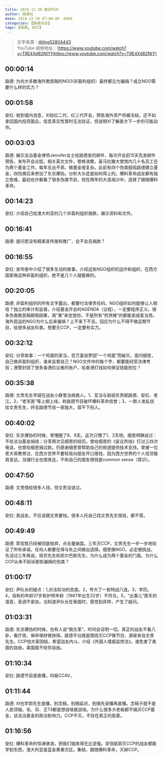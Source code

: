 ```yaml
---
title: 2019.12.30 路安时评
author: 路德社
date: 2019-12-30 07:00:00 -0400
categories: [路德访谈]
tags: [路德, 安红]
---
```


> 文字来源：[@ling52804443](https://twitter.com/ling52804443)  
> YouTube 视频地址：[https://www.youtube.com/watch?v=T9E4Xd82NtY](https://www.youtube.com/watch?v=T9E4Xd82NtY)

## 00:00:14

路德: 为何大多数海外欺民贼的NGO(非盈利组织）最终都沦为骗捐？成立NGO需要什么样的实力？

## 00:01:58

安红: 收到墙内消息，XI给红二代、红三代开会，预告海外资产将被冻结，还不如拿回国内投资国企。信息真实性暂时无法验证，但说明XI了解美方下一步的可能动作。

## 00:03:03

路德: 展示法治基金律师Jennifer女士给路德发的邮件，每次开会前15天先发邮件预告，发布开会议程，相关英文文件，卷帙浩繁，喜马拉雅大使馆内几十名员工在为两个基金工作，每年支出不菲。做基金很复杂。此前有四个伪类鼓捣路德建立基金，四伪类后来参加了东京爆协。分析大头症是如何得上的。爆料革命战友都有独立思维，最初也许都看了很多伪类节目，但在两年的大浪淘沙中，选择了跟随爆料革命。

## 00:14:23

安红: 介绍自己给澳大利亚的几个非盈利组织捐款，展示资料和文件。

## 00:16:41

路德: 提问若没有精美宣传册和推广，会不会去捐款？

## 00:16:55

安红: 宣传册中介绍了很多生动的故事。介绍这些NGO组织的运作和组织。在西方国家做这种非盈利组织，绝不是几个人就能做的。

## 00:20:05

路德: 非盈利组织的所有文字露出，都要付法律责任的。NGO组织如何能够让人相信？独立的审计和监督。介绍基金开会的AGENDA（议程），一定要程序正义。很多伪类欺民贼颠倒因果，用“果”来忽悠你。不是所有“煎饼摊”的都能卖成麦当劳。海外民运的NGO为什么后来骗捐？上不来下不去。回应为什么不得不做这期节目，给很多战友科普。想要灭CCP，一定要有实力。

## 00:32:12

安红: 分享故事：一个鸡蛋的家当，百万富翁梦因“一个鸡蛋”而破灭。提问细思，自己做非盈利组织，谁来监督自己？NGO文件中的每个字，都要能经受法律考验；港警封锁了很多香港抗议者的账户，给香港打钱如何保证钱能到位？

## 00:35:38

路德: 文贵先生早就在战友小群里治病救人。1，亚当与丽丽负责砸路德、安红、老江。2，“老军医”等上纲上线，称路德节目破坏爆料革命信誉；3，一群人发私信给文贵先生，抨击路德节目一家独大，容不下别人。

## 00:40:02

安红: 东京爆协的时候，曾懵圈了8、9天。这次只懵了1、2天吧。细思明确说过：不给法治基金捐钱；分享两次见细思的经历。曾给细思的《妄议热线》打过三四次电话，也曾给细思捐过款。仍感谢细思曾帮助自己的频道提供技术支持。曾被一位老大哥教育过，在西方世界不要轻易向朋友开口借钱，因为西方世界的个人信贷极其发达，当铺行业也很发达，不和自己的朋友借钱是common sense（常识）。 

## 00:47:50

路德: 文贵借给很多人钱，但文贵没说过。

## 00:48:11

安红: 真战友，不应该跟文贵要钱。很多人托自己找文贵先生借钱，都不管。

## 00:49:49

路德: 郭宝胜已经被彻底抛弃，点击量崩盘。三年灭CCP，文贵先生一步一步地验证了所有承诺。任何人都要在得与失之间做出选择。细思做NGO，必定被挑战，先活过三年再说。班农先生和凯尔巴斯先生，为什么成为两个基金的门面。为什么CCP从来不起诉那些骗捐的伪类？

## 01:00:17

安红: 尹队长的疑点：1,对法轮功的态度。2，夸大了一些特战八连。3，学历。4，自称的年龄37岁和护照年龄（1987年出生32岁）不符合。5，“出事儿”那天的语音，音调不紧张。当知道尹队长在泰国时，感觉到异样，产生了疑问。

## 01:03:31

路德: 东京爆协的时候，也有人说“搞文革”，时间会证明一切。真正的战友不看八卦，看疗效，保命保财做抉择。路德平台就是围绕灭CCP做节目，源泉来自文贵先生。CCP怕大家团结，希望战友内斗。介绍《外国人情报监控法》。谁危害了美国的自由，美国就不给你自由。

## 01:10:34

安红: 路德节目是直播，叫板CCAV。

## 01:11:44

路德: XI也学郭先生直播，别念稿，别搞延迟，别搞先录播再直播。念稿子就不是人民领袖，毛、邓、王73都是想说啥就说啥。为什么很多大老板都不搞灭CCP基金，谈法治基金的政治影响力。CCP不灭，不存在真正的慈善。

## 01:16:56

安红: 爆料革命的惊涛骇浪，把我们锻炼得无比坚强。坚信挺郭灭CCP的战友都能学到东西，澳大利亚是蓝金黄重灾区。集结，跟随爆料革命，灭掉CCP。
